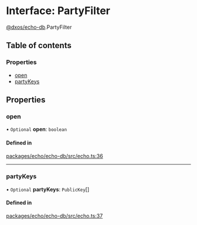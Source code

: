 # Interface: PartyFilter

[@dxos/echo-db](../modules/dxos_echo_db.md).PartyFilter

## Table of contents

### Properties

- [open](dxos_echo_db.PartyFilter.md#open)
- [partyKeys](dxos_echo_db.PartyFilter.md#partykeys)

## Properties

### open

• `Optional` **open**: `boolean`

#### Defined in

[packages/echo/echo-db/src/echo.ts:36](https://github.com/dxos/dxos/blob/32ae9b579/packages/echo/echo-db/src/echo.ts#L36)

___

### partyKeys

• `Optional` **partyKeys**: `PublicKey`[]

#### Defined in

[packages/echo/echo-db/src/echo.ts:37](https://github.com/dxos/dxos/blob/32ae9b579/packages/echo/echo-db/src/echo.ts#L37)
